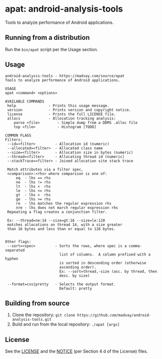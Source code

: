 # apat: android-analysis-tools
Tools to analyze performance of Android applications.

## Running from a distribution
Run the `bin/apat` script per the Usage section.

## Usage
<!-- The content between the ```hashes``` will also be displayed
     as the usage notice by the Java binary. -->
```
android-analysis-tools - https://madvay.com/source/apat
Tools to analyze performance of Android applications.

USAGE
apat <command> <options>

AVAILABLE COMMANDS
 help               - Prints this usage message.
 version            - Prints version and copyright notice.
 license            - Prints the full LICENSE file.
 allocs             - Allocation tracking analysis:
    parse <file>        - Simple dump from a DDMS .alloc file
    top <file>          - Histogram [TODO]

COMMON FLAGS
Filters:
 --id=<filter>         - Allocation id (numeric)
 --allocated=<filter>  - Allocated class name
 --size=<filter>       - Allocation size in bytes (numeric)
 --thread=<filter>     - Allocating thread id (numeric)
 --stackTrace=<filter> - Joined allocation site stack trace

 Match attributes via a filter spec,
 <comparison>:<rhs> where comparison is one of:
     eq  - lhs == rhs
     ne  - lhs != rhs
     lt  - lhs <  rhs
     le  - lhs <= rhs
     gt  - lhs >  rhs
     ge  - lhs >= rhs
     re  - lhs matches the regular expression rhs
     nre - lhs does not march regular expression rhs
 Repeating a flag creates a conjunction filter.

 Ex: --thread=ne:14 --size=gt:16 --size=le:128
 matches allocations on thread 14, with a size greater
 than 16 bytes and less than or equal to 128 bytes.


Other flags:
 --sort=<spec>         - Sorts the rows, where spec is a comma-separated
                         list of columns.  A column prefixed with a hyphen
                         is sorted in descending order (otherwise
                         ascending order).
                         Ex: --sort=thread,-size (asc. by thread, then
                         desc. by size)

 --format=csv|pretty   - Selects the output format.
                         Default: pretty
```

## Building from source
1.  Clone the repository:
`git clone https://github.com/madvay/android-analysis-tools.git`
2.  Build and run from the local repository: `./apat [args]`

## License
See the [LICENSE](LICENSE) and the [NOTICE](NOTICE) (per Section 4 d of the
License) files.
